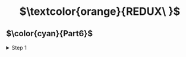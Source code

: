 <h1 align="center"> $\textcolor{orange}{REDUX\ }$
</h1>

## $\color{cyan}{Part6}$

 <details>
 <summary>
Step 1
</summary>
Testing the Reduce method.
Install deep-freeze to ensure reducer has been correctly define as an immutable function.

```
npm install --save-dev deep-freeze
```

### To run individual test file : -

```
run test file :
```

```
npm test -- reducer/noteReducer.test.js`
```

### run specific test name or describe block name

- test name

```
npm test -- -t  "a specific note is within the returned notes"
```

- test describtion

```
  npm test -- -t 'notes'
```

</details>
